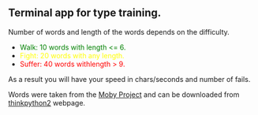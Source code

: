 Terminal app for type training.
------------------------------

Number of words and length of the words depends on the difficulty.
* <span style="color:green">Walk: 10 words with length <= 6.</span>
* <span style="color:yellow">Fight: 20 words with any length.</span>
* <span style="color:red">Suffer: 40 words withlength > 9.</span>

As a result you will have your speed in chars/seconds and number of fails.

Words were taken from the [Moby Project](https://en.wikipedia.org/wiki/Moby_Project) and can be downloaded from [thinkpython2](http://greenteapress.com/thinkpython2/code/words.txt) webpage.
